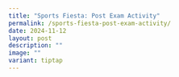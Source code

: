 ```yaml
---
title: "Sports Fiesta: Post Exam Activity"
permalink: /sports-fiesta-post-exam-activity/
date: 2024-11-12
layout: post
description: ""
image: ""
variant: tiptap
---
```

